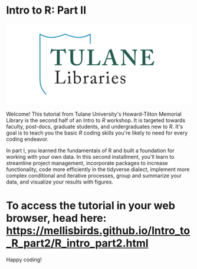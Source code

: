 # Intro to R: Part II

![](Data_In/Figures/TUL_Logos_narrow.png)

Welcome! This tutorial from Tulane University's Howard-Tilton Memorial Library is the second half of an Intro to *R* workshop. It is targeted towards faculty, post-docs, graduate students, and undergraduates new to *R*. It's goal is to teach you the basic *R* coding skills you're likely to need for every coding endeavor.

In part I, you learned the fundamentals of R and built a foundation for working with your own data. In this second installment, you'll learn to streamline project management, incorporate packages to increase functionality, code more efficiently in the tidyverse dialect, implement more complex conditional and iterative processes, group and summarize your data, and visualize your results with figures.

# To access the tutorial in your web browser, head here: <br> <https://mellisbirds.github.io/Intro_to_R_part2/R_intro_part2.html>

Happy coding!
